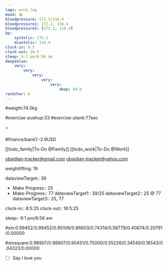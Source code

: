 ```yaml
---
tags: work_log
mood: 😀
bloodpressure: 172.2/116.4
bloodpressure1: 172.2, 116.4
bloodpressure2: [172.2, 116.4]
bp:
    systolic: 172.2
    diastolic: 116.4
clock-in: 8:5
clock-out: 16:5
sleep: 9:1 pm/6:56 am
deepValue: 
    very: 
        very: 
            very: 
                very: 
                    very: 
                        deep: 68.6
randchar: A
---
```


#weight:74.0kg

#exercise-pushup:33
#exercise-plank:77sec


⭐


#finance/bank1:-2.9USD

[[todo_family|To-Do @Family]]
[[todo_work|To-Do @Work]]

obsidian-tracker@gmail.com
obsidian-tracker@yahoo.com

weightlifting: 19

dataviewTarget:: 39
- Make Progress:: 25
- Make-Progress:: 77
dataviewTarget1:: 39/25
dataviewTarget2:: 25 @ 77
dataviewTarget3:: 25, 77

clock-in:: 8:5:25
clock-out:: 16:5:25

sleep:: 9:1 pm/6:56 am

#sin:0.99452/0.99452/0.95106/0.86603/0.74314/0.58779/0.40674/0.20791/0.00000

#sinsquare:0.98907/0.98907/0.90451/0.75000/0.55226/0.34549/0.16543/0.04323/0.00000

- [ ] Say I love you

